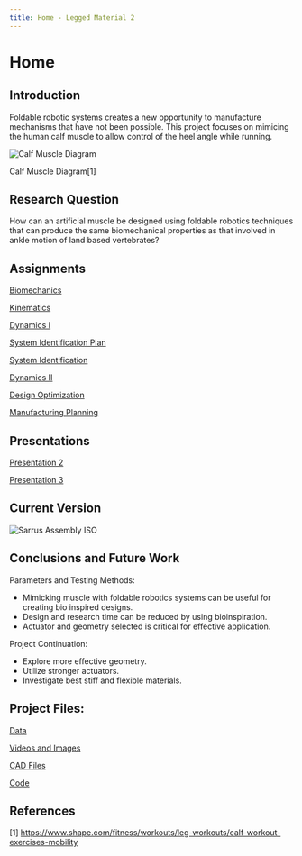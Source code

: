 ```yaml
---
title: Home - Legged Material 2
---
```


# Home

## Introduction

Foldable robotic systems creates a new opportunity to manufacture mechanisms that have not been possible. This project focuses on mimicing the human calf muscle to allow control  of the heel angle while running.


![Calf Muscle Diagram](https://mobilephysiotherapyclinic.in/wp-content/uploads/2019/12/calf-m.jpg)

Calf Muscle Diagram[1]

## Research Question

How can an artificial muscle be designed using foldable robotics techniques that can produce the same biomechanical properties as that involved in ankle motion of land based vertebrates?

## Assignments
[Biomechanics](https://afechter715.github.io/afechter.github.io/Biomechanics)

[Kinematics](https://afechter715.github.io/afechter.github.io/Kinematics)

[Dynamics I](https://afechter715.github.io/afechter.github.io/Dynamics_I)

[System Identification Plan](https://afechter715.github.io/afechter.github.io/System_ID_Plan)

[System Identification](https://afechter715.github.io/afechter.github.io/System_ID)

[Dynamics II](https://afechter715.github.io/afechter.github.io/Dynamics2)

[Design Optimization](https://afechter715.github.io/afechter.github.io/Design_Optimization)

[Manufacturing Planning](https://afechter715.github.io/afechter.github.io/Manufacturing_Planning)


## Presentations

[Presentation 2](https://youtu.be/SVlOz9L-fVo)

[Presentation 3](https://youtu.be/6jy8N0BB_gE)

## Current Version


![Sarrus Assembly ISO](https://i.ibb.co/8Pm1C9k/Sarrus-Assembly-ISO.jpg)

## Conclusions and Future Work


Parameters and Testing Methods:
* Mimicking muscle with foldable robotics systems can be useful for creating bio inspired designs.
* Design and research time can be reduced by using bioinspiration. 
* Actuator and geometry selected is critical for effective application.

Project Continuation:
* Explore more effective geometry.
* Utilize stronger actuators.
* Investigate best stiff and flexible materials.


## Project Files:

[Data](https://afechter715.github.io/afechter.github.io/Data)

[Videos and Images](https://afechter715.github.io/afechter.github.io/Video_Image)

[CAD Files](https://afechter715.github.io/afechter.github.io/CAD)

[Code](https://afechter715.github.io/afechter.github.io/Code)


## References
[1] https://www.shape.com/fitness/workouts/leg-workouts/calf-workout-exercises-mobility
